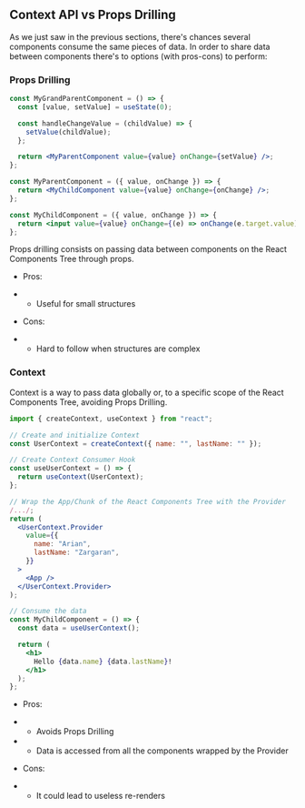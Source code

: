 ## Context API vs Props Drilling

As we just saw in the previous sections, there's chances several components consume the same pieces of data. In order to share data between components there's to options (with pros-cons) to perform:

### Props Drilling

```jsx
const MyGrandParentComponent = () => {
  const [value, setValue] = useState(0);

  const handleChangeValue = (childValue) => {
    setValue(childValue);
  };

  return <MyParentComponent value={value} onChange={setValue} />;
};

const MyParentComponent = ({ value, onChange }) => {
  return <MyChildComponent value={value} onChange={onChange} />;
};

const MyChildComponent = ({ value, onChange }) => {
  return <input value={value} onChange={(e) => onChange(e.target.value)} />;
};
```

Props drilling consists on passing data between components on the React Components Tree through props.

- Pros:
- - Useful for small structures

- Cons:
- - Hard to follow when structures are complex

### Context

Context is a way to pass data globally or, to a specific scope of the React Components Tree, avoiding Props Drilling.

```jsx
import { createContext, useContext } from "react";

// Create and initialize Context
const UserContext = createContext({ name: "", lastName: "" });

// Create Context Consumer Hook
const useUserContext = () => {
  return useContext(UserContext);
};

// Wrap the App/Chunk of the React Components Tree with the Provider
/.../;
return (
  <UserContext.Provider
    value={{
      name: "Arian",
      lastName: "Zargaran",
    }}
  >
    <App />
  </UserContext.Provider>
);

// Consume the data
const MyChildComponent = () => {
  const data = useUserContext();

  return (
    <h1>
      Hello {data.name} {data.lastName}!
    </h1>
  );
};
```

- Pros:
- - Avoids Props Drilling
- - Data is accessed from all the components wrapped by the Provider

- Cons:
- - It could lead to useless re-renders
